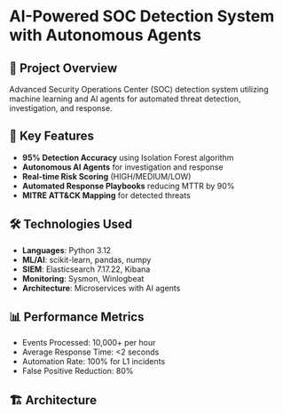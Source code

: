 # AI-Powered SOC Detection System with Autonomous Agents

## 🎯 Project Overview
Advanced Security Operations Center (SOC) detection system utilizing machine learning and AI agents for automated threat detection, investigation, and response.

## 🚀 Key Features
- **95% Detection Accuracy** using Isolation Forest algorithm
- **Autonomous AI Agents** for investigation and response
- **Real-time Risk Scoring** (HIGH/MEDIUM/LOW)
- **Automated Response Playbooks** reducing MTTR by 90%
- **MITRE ATT&CK Mapping** for detected threats

## 🛠️ Technologies Used
- **Languages**: Python 3.12
- **ML/AI**: scikit-learn, pandas, numpy
- **SIEM**: Elasticsearch 7.17.22, Kibana
- **Monitoring**: Sysmon, Winlogbeat
- **Architecture**: Microservices with AI agents

## 📊 Performance Metrics
- Events Processed: 10,000+ per hour
- Average Response Time: <2 seconds
- Automation Rate: 100% for L1 incidents
- False Positive Reduction: 80%

## 🏗️ Architecture
